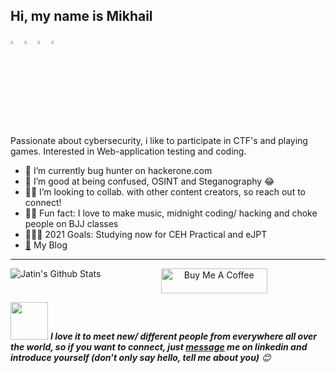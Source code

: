 ## Hi, my name is Mikhail

  [<img src="https://img.icons8.com/color/48/000000/facebook.png" width="3.5%"/>](https://www.facebook.com/HazeBunny/)
  [<img src="https://img.icons8.com/color/48/000000/linkedin.png" width="3.5%"/>](https://www.linkedin.com/in/mikhail-zhivoderov/)
  [<img src="https://img.icons8.com/fluent/48/000000/instagram-new.png" width="3.5%"/>](https://www.instagram.com/mikeammic069/)
  <a href="mailto:stueckholz@hotmail.com"> <img src="https://img.icons8.com/fluent/48/000000/gmail.png" width="3.5%"/> </a>
  
  <script src="https://www.hackthebox.eu/badge/239301"></script>
  
Passionate about cybersecurity, i like to participate in CTF's and playing games. Interested in Web-application testing and coding.
- 👾 I’m currently bug hunter on hackerone.com 
- 👻 I’m good at being confused, OSINT and Steganography 😂
- 🧙‍♂️ I’m looking to collab. with other content creators, so reach out to connect!
- 🤵🏼 Fun fact: I love to make music, midnight coding/ hacking and choke people on BJJ classes
- 👨🏽‍💻 2021 Goals: Studying now for CEH Practical and eJPT 
- [🐳](https://xn4k.github.io/) My Blog
----

<img align="left" alt="Jatin's Github Stats" src="https://github-readme-stats.vercel.app/api?username=xn4k&show_icons=true&hide_border=true&theme=synthwave" />                   

<p align="center">
<a href="https://www.buymeacoffee.com/xn4k" target="_blank"><img src="https://cdn.buymeacoffee.com/buttons/default-white.png" alt="Buy Me A Coffee" height="40" width="170" ></a>

<!-- Just pm me if you have questions or just want to connect :D-->
<img src="https://media.giphy.com/media/LnQjpWaON8nhr21vNW/giphy.gif" width="60"> <em><b>I love it to meet new/ different people from everywhere all over the world, so if you want to connect, just <a href="https://www.linkedin.com/in/mikhail-zhivoderov/">message</a> me on linkedin and introduce yourself (don’t only say hello, tell me about you)</b> 😊 </em>

</p>

